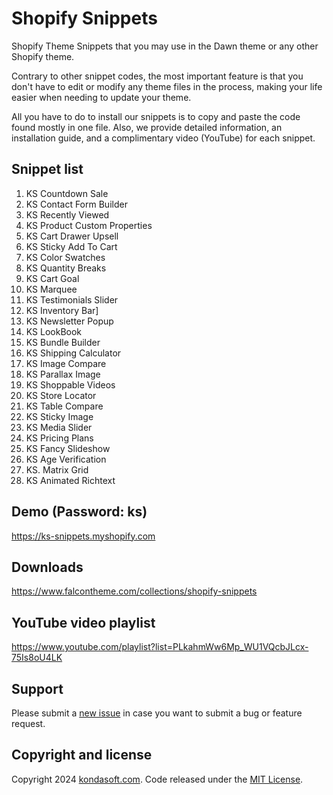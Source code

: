 # Shopify Snippets
Shopify Theme Snippets that you may use in the Dawn theme or any other Shopify theme. 

Contrary to other snippet codes, the most important feature is that you don't have to edit or modify any theme files in the process, making your life easier when needing to update your theme. 

All you have to do to install our snippets is to copy and paste the code found mostly in one file. Also, we provide detailed information, an installation guide, and a complimentary video (YouTube) for each snippet. 

## Snippet list
1. KS Countdown Sale
3. KS Contact Form Builder
4. KS Recently Viewed
5. KS Product Custom Properties
6. KS Cart Drawer Upsell
7. KS Sticky Add To Cart
8. KS Color Swatches
9. KS Quantity Breaks
10. KS Cart Goal
11. KS Marquee
12. KS Testimonials Slider
13. KS Inventory Bar]
14. KS Newsletter Popup
15. KS LookBook
16. KS Bundle Builder
17. KS Shipping Calculator
18. KS Image Compare
19. KS Parallax Image
20. KS Shoppable Videos
21. KS Store Locator
22. KS Table Compare
23. KS Sticky Image
24. KS Media Slider
23. KS Pricing Plans
24. KS Fancy Slideshow
25. KS Age Verification
26. KS. Matrix Grid
27. KS Animated Richtext

## Demo (Password: ks)
https://ks-snippets.myshopify.com

## Downloads
https://www.falcontheme.com/collections/shopify-snippets

## YouTube video playlist
https://www.youtube.com/playlist?list=PLkahmWw6Mp_WU1VQcbJLcx-75Is8oU4LK

## Support
Please submit a [new issue](https://github.com/kondasoft/ks-shopify-snippets/issues/new) in case you want to submit a bug or feature request.

## Copyright and license
Copyright 2024 [kondasoft.com](https://www.kondasoft.com). Code released under the [MIT License](https://github.com/kondasoft/ks-shopify-snippets/blob/master/LICENSE).
